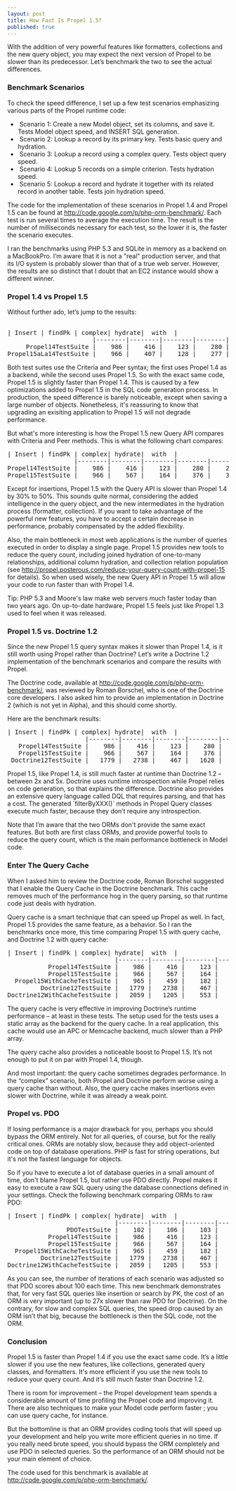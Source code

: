```yaml
---
layout: post
title: How Fast Is Propel 1.5?
published: true
---
```

<div>With the addition of very powerful features like formatters, collections and the new query object, you may expect the next version of Propel to be slower than its predecessor. Let&rsquo;s benchmark the two to see the actual differences.</div>
<p />
<h3>Benchmark Scenarios</h3>
<p />
<div>To check the speed difference, I set up a few test scenarios emphasizing various parts of the Propel runtime code:</div>
<div>
<ul>
<li>&nbsp;Scenario 1: Create a new Model object, set its columns, and save it. Tests Model object speed, and INSERT SQL generation.</li>
<li>&nbsp;Scenario 2: Lookup a record by its primary key. Tests basic query and hydration.</li>
<li>&nbsp;Scenario 3: Lookup a record using a complex query. Tests object query speed.</li>
<li>&nbsp;Scenario 4: Lookup 5 records on a simple criterion. Tests hydration speed.</li>
<li>&nbsp;Scenario 5: Lookup a record and hydrate it together with its related record in another table. Tests join hydration speed.</li>
</ul>
</div>
<div>The code for the implementation of these scenarios in Propel 1.4 and Propel 1.5 can be found at <a href="http://code.google.com/p/php-orm-benchmark/">http://code.google.com/p/php-orm-benchmark/</a>. Each test is run several times to average the execution time. The result is the number of milliseconds necessary for each test, so the lower it is, the faster the scenario executes.</div>
<p />
<div>I ran the benchmarks using PHP 5.3 and SQLite in memory as a backend on a MacBookPro. I&rsquo;m aware that it is not a "real" production server, and that its I/O system is probably slower than that of a true web server. However, the results are so distinct that I doubt that an EC2 instance would show a different winner.</div>
<p />
<h3>Propel 1.4 vs Propel 1.5</h3>
<p />
<div>Without further ado, let&rsquo;s jump to the results:</div>
<div>&nbsp;<!--more--></div>
<div class="CodeRay">
  <div class="code"><pre>| Insert | findPk | complex| hydrate|  with  |
                       |--------|--------|--------|--------|--------|
     Propel14TestSuite |    986 |    416 |    123 |    280 |    286 |
Propel15aLa14TestSuite |    966 |    407 |    128 |    277 |    282 |</pre></div>
</div>

<p />
<div>Both test suites use the Criteria and Peer syntax; the first uses Propel 1.4 as a backend, while the second uses Propel 1.5. So with the exact same code, Propel 1.5 is slightly faster than Propel 1.4. This is caused by a few optimizations added to Propel 1.5 in the SQL code generation process. In production, the speed difference is barely noticeable, except when saving a large number of objects. Nonetheless, it's reassuring to know that upgrading an exisiting application to Propel 1.5 will not degrade performance.</div>
<p />
<div>But what's more interesting is how the Propel 1.5 new Query API compares with Criteria and Peer methods. This is what the following chart compares:</div>
<p />
<div class="CodeRay">
  <div class="code"><pre>| Insert | findPk | complex| hydrate|  with  |
                  |--------|--------|--------|--------|--------|
Propel14TestSuite |    986 |    416 |    123 |    280 |    286 |
Propel15TestSuite |    966 |    567 |    164 |    376 |    398 |</pre></div>
</div>

<p />
<div>Except for insertions, Propel 1.5 with the Query API is slower than Propel 1.4 by 30% to 50%. This sounds quite normal, considering the added intelligence in the query object, and the new intermediates in the hydration process (formatter, collection). If you want to take advantage of the powerful new features, you have to accept a certain decrease in performance, probably compensated by the added flexibility.</div>
<p />
<div>Also, the main bottleneck in most web applications is the number of queries executed in order to display a single page. Propel 1.5 provides new tools to reduce the query count, including joined hydration of one-to-many relationships, additional column hydration, and collection relation population (see <a href="http://propel.posterous.com/reduce-your-query-count-with-propel-15">http://propel.posterous.com/reduce-your-query-count-with-propel-15</a> for details). So when used wisely, the new Query API in Propel 1.5 will allow your code to run faster than with Propel 1.4.</div>
<p />
<div>Tip: PHP 5.3 and Moore's law make web servers much faster today than two years ago. On up-to-date hardware, Propel 1.5 feels just like Propel 1.3 used to feel when it was released.</div>
<p />
<h3>Propel 1.5 vs. Doctrine 1.2</h3>
<p />
<div>Since the new Propel 1.5 query syntax makes it slower than Propel 1.4, is it still worth using Propel rather than Doctrine? Let&rsquo;s write a Doctrine 1.2 implementation of the benchmark scenarios and compare the results with Propel.&nbsp;</div>
<p />
<div>The Doctrine code, available at <a href="http://code.google.com/p/php-orm-benchmark/">http://code.google.com/p/php-orm-benchmark/</a>, was reviewed by Roman Borschel, who is one of the Doctrine core developers. I also asked him to provide an implementation in Doctrine 2 (which is not yet in Alpha), and this should come shortly.</div>
<p />
<div>Here are the benchmark results:</div>
<p />
<div class="CodeRay">
  <div class="code"><pre>| Insert | findPk | complex| hydrate|  with  |
                     |--------|--------|--------|--------|--------|
   Propel14TestSuite |    986 |    416 |    123 |    280 |    286 |
   Propel15TestSuite |    966 |    567 |    164 |    376 |    398 |
 Doctrine12TestSuite |   1779 |   2738 |    467 |   1628 |   1914 |</pre></div>
</div>

<p />
<div>Propel 1.5, like Propel 1.4, is still much faster at runtime than Doctrine 1.2 &ndash; between 2x and 5x. Doctrine uses runtime introspection while Propel relies on code generation, so that explains the difference. Doctrine also provides an extensive query language called DQL that requires parsing, and that has a cost. The generated `filterByXXX()` methods in Propel Query classes execute much faster, because they don&rsquo;t require any introspection.</div>
<p />
<div>Note that I&rsquo;m aware that the two ORMs don't provide the same exact features. But both are first class ORMs, and provide powerful tools to reduce the query count, which is the main performance bottleneck in Model code.</div>
<p />
<h3>Enter The Query Cache</h3>
<p />
<div>When I asked him to review the Doctrine code, Roman Borschel suggested that I enable the Query Cache in the Doctrine benchmark. This cache removes much of the performance hog in the query parsing, so that runtime code just deals with hydration.</div>
<p />
<div>Query cache is a smart technique that can speed up Propel as well. In fact, Propel 1.5 provides the same feature, as a behavior. So I ran the benchmarks once more, this time comparing Propel 1.5 with query cache, and Doctrine 1.2 with query cache:</div>
<p />
<div class="CodeRay">
  <div class="code"><pre>| Insert | findPk | complex| hydrate|  with  |
                             |--------|--------|--------|--------|--------|
           Propel14TestSuite |    986 |    416 |    123 |    280 |    286 |
           Propel15TestSuite |    966 |    567 |    164 |    376 |    398 |
  Propel15WithCacheTestSuite |    965 |    459 |    182 |    372 |    337 |
         Doctrine12TestSuite |   1779 |   2738 |    467 |   1628 |   1914 |
Doctrine12WithCacheTestSuite |   2059 |   1205 |    553 |    984 |    763 |</pre></div>
</div>

<p />
<div>The query cache is very effective in improving Doctrine&rsquo;s runtime performance &ndash; at least in these tests. The setup used for the tests uses a static array as the backend for the query cache. In a real application, this cache would use an APC or Memcache backend, much slower than a PHP array.</div>
<p />
<div>The query cache also provides a noticeable boost to Propel 1.5. It&rsquo;s not enough to put it on par with Propel 1.4, though.</div>
<p />
<div>And most important: the query cache sometimes degrades performance. In the &ldquo;complex&rdquo; scenario, both Propel and Doctrine perform worse using a query cache than without. Also, the query cache makes insertions even slower with Doctrine, while it was already a weak point.</div>
<p />
<h3>Propel vs. PDO</h3>
<p />
<div>If losing performance is a major drawback for you, perhaps you should bypass the ORM entirely. Not for all queries, of course, but for the really critical ones. ORMs are notably slow, because they add object-oriented code on top of database operations. PHP is fast for string operations, but it's not the fastest language for objects.</div>
<p />
<div>So if you have to execute a lot of database queries in a small amount of time, don't blame Propel 1.5, but rather use PDO directly. Propel makes it easy to execute a raw SQL query using the database connections defined in your settings. Check the following benchmark comparing ORMs to raw PDO:</div>
<p />
<div class="CodeRay">
  <div class="code"><pre>| Insert | findPk | complex| hydrate|  with  |
                             |--------|--------|--------|--------|--------|
                PDOTestSuite |    102 |    106 |    103 |    106 |    100 |
           Propel14TestSuite |    986 |    416 |    123 |    280 |    286 |
           Propel15TestSuite |    966 |    567 |    164 |    376 |    398 |
  Propel15WithCacheTestSuite |    965 |    459 |    182 |    372 |    337 |
         Doctrine12TestSuite |   1779 |   2738 |    467 |   1628 |   1914 |
Doctrine12WithCacheTestSuite |   2059 |   1205 |    553 |    984 |    763 |</pre></div>
</div>

<p />
<div>As you can see, the number of iterations of each scenario was adjusted so that PDO scores about 100 each time. This new benchmark demonstrates that, for very fast SQL queries like insertion or search by PK, the cost of an ORM is very important (up to 27x slower than raw PDO for Doctrine). On the contrary, for slow and complex SQL queries, the speed drop caused by an ORM isn&rsquo;t that big, because the bottleneck is then the SQL code, not the ORM.</div>
<p />
<h3>Conclusion</h3>
<p />
<div>Propel 1.5 is faster than Propel 1.4 if you use the exact same code. It&rsquo;s a little slower if you use the new features, like collections, generated query classes, and formatters. It's more efficient if you use the new tools to reduce your query count. And it&rsquo;s still much faster than Doctrine 1.2.</div>
<p />
<div>There is room for improvement &ndash; the Propel development team spends a considerable amount of time profiling the Propel code and improving it. There are also techniques to make your Model code perform faster ; you can use query cache, for instance.</div>
<p />
<div>But the bottomline is that an ORM provides coding tools that will speed up your development and help you write more efficient queries in no time. If you really need brute speed, you should bypass the ORM completely and use PDO in selected queries. So the performance of an ORM should not be your main element of choice.</div>
<p />
<div>The code used for this benchmark is available at <a href="http://code.google.com/p/php-orm-benchmark/">http://code.google.com/p/php-orm-benchmark/</a>.&nbsp;</div>
